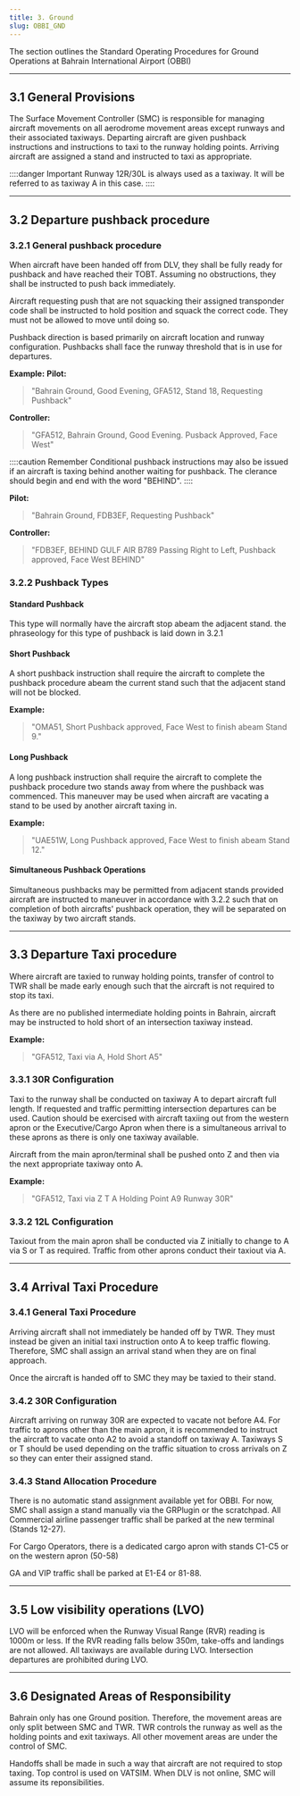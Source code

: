 ```yaml
---
title: 3. Ground
slug: OBBI_GND
---
```

The section outlines the Standard Operating Procedures for Ground Operations at Bahrain International Airport (OBBI)

---

## 3.1 General Provisions

The Surface Movement Controller (SMC) is responsible for managing aircraft movements on all aerodrome movement areas except runways and their associated taxiways. Departing aircraft are given pushback instructions and instructions to taxi to the runway holding points. Arriving aircraft are assigned a stand and instructed to taxi as appropriate.

::::danger Important
Runway 12R/30L is always used as a taxiway. It will be referred to as taxiway A in this case.
::::

---

## 3.2 Departure pushback procedure
### 3.2.1 General pushback procedure
When aircraft have been handed off from DLV, they shall be fully ready for pushback and have reached their TOBT. Assuming no obstructions, they shall be instructed to push back immediately.

Aircraft requesting push that are not squacking their assigned transponder code shall be instructed to hold position and squack the correct code. They must not be allowed to move until doing so.

Pushback direction is based primarily on aircraft location and runway configuration. Pushbacks shall face the runway threshold that is in use for departures.

**Example:**
**Pilot:**
> "Bahrain Ground, Good Evening, GFA512, Stand 18, Requesting Pushback"

**Controller:**
> "GFA512, Bahrain Ground, Good Evening. Pusback Approved, Face West"

::::caution Remember
Conditional pushback instructions may also be issued if an aircraft is taxing behind another waiting for pushback. The clerance should begin and end with the word "BEHIND".
::::

**Pilot:**
> "Bahrain Ground, FDB3EF, Requesting Pushback"

**Controller:**
> "FDB3EF, BEHIND GULF AIR B789 Passing Right to Left, Pushback approved, Face West BEHIND"

### 3.2.2 Pushback Types
#### Standard Pushback
This type will normally have the aircraft stop abeam the adjacent stand. the phraseology for this type of pushback is laid down in 3.2.1


#### Short Pushback
A short pushback instruction shall require the aircraft to complete the pushback procedure abeam the current stand such that the adjacent stand will not be blocked.

**Example:**
>"OMA51, Short Pushback approved, Face West to finish abeam Stand 9."

#### Long Pushback
A long pushback instruction shall require the aircraft to complete the pushback procedure two stands away from where the pushback was commenced. This maneuver may be used when aircraft are vacating a stand to be used by another aircraft taxing in.

**Example:**
>"UAE51W, Long Pushback approved, Face West to finish abeam Stand 12."
#### Simultaneous Pushback Operations
Simultaneous pushbacks may be permitted from adjacent stands provided aircraft are instructed to maneuver in accordance with 3.2.2 such that on completion of both aircrafts' pushback operation, they will be separated on the taxiway by two aircraft stands.

---

## 3.3 Departure Taxi procedure
Where aircraft are taxied to runway holding points, transfer of control to TWR shall be made early enough such that the aircraft is not required to stop its taxi.

As there are no published intermediate holding points in Bahrain, aircraft may be instructed to hold short of an intersection taxiway instead.

**Example:**
>"GFA512, Taxi via A, Hold Short A5"

### 3.3.1 30R Configuration

Taxi to the runway shall be conducted on taxiway A to depart aircraft full length. If requested and traffic permitting intersection departures can be used. Caution should be exercised with aircraft taxiing out from the western apron or the Executive/Cargo Apron when there is a simultaneous arrival to these aprons as there is only one taxiway available.

Aircraft from the main apron/terminal shall be pushed onto Z and then via the next appropriate taxiway onto A.

**Example:**
>"GFA512, Taxi via Z T A Holding Point A9 Runway 30R"

### 3.3.2 12L Configuration
Taxiout from the main apron shall be conducted via Z initially to change to A via S or T as required. Traffic from other aprons conduct their taxiout via A.

---

## 3.4 Arrival Taxi Procedure
### 3.4.1 General Taxi Procedure

Arriving aircraft shall not immediately be handed off by TWR. They must instead be given an initial taxi instruction onto A to keep traffic flowing. Therefore, SMC shall assign an arrival stand when they are on final approach.

Once the aircraft is handed off to SMC they may be taxied to their stand.

### 3.4.2 30R Configuration
Aircraft arriving on runway 30R are expected to vacate not before A4. For traffic to aprons other than the main apron, it is recommended to instruct the aircraft to vacate onto A2 to avoid a standoff on taxiway A. Taxiways S or T should be used depending on the traffic situation to cross arrivals on Z so they can enter their assigned stand.

### 3.4.3 Stand Allocation Procedure

There is no automatic stand assignment available yet for OBBI. For now, SMC shall assign a stand manually via the GRPlugin or the scratchpad. All Commercial airline passenger traffic shall be parked at the new terminal (Stands 12-27).

For Cargo Operators, there is a dedicated cargo apron with stands C1-C5 or on the western apron (50-58)

GA and VIP traffic shall be parked at E1-E4 or 81-88.

---

## 3.5 Low visibility operations (LVO)

LVO will be enforced when the Runway Visual Range (RVR) reading is 1000m or less. If the RVR reading falls below 350m, take-offs and landings are not allowed. All taxiways are available during LVO. Intersection departures are prohibited during LVO.

---

## 3.6 Designated Areas of Responsibility

Bahrain only has one Ground position. Therefore, the movement areas are only split between SMC and TWR. TWR controls the runway as well as the holding points and exit taxiways. All other movement areas are under the control of SMC.

Handoffs shall be made in such a way that aircraft are not required to stop taxing. Top control is used on VATSIM. When DLV is not online, SMC will assume its reponsibilities.
